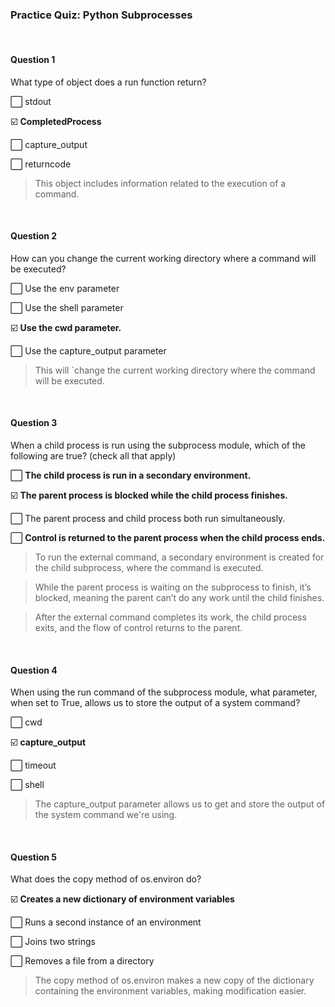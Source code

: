 ### Practice Quiz: Python Subprocesses


<br>

#### Question 1

What type of object does a run function return?

⬜ stdout

☑️ **CompletedProcess**

⬜ capture_output

⬜ returncode

> This object includes information related to the execution of a command.

<br>

#### Question 2

How can you change the current working directory where a command will be executed?

⬜ Use the env parameter

⬜ Use the shell parameter

☑️ **Use the cwd parameter.**

⬜ Use the capture_output parameter

> This will `change the current working directory where the command will be executed.

<br>

#### Question 3

When a child process is run using the subprocess module, which of the following are true? (check all that apply)

⬜ **The child process is run in a secondary environment.**

☑️ **The parent process is blocked while the child process finishes.**

⬜ The parent process and child process both run simultaneously.

⬜ **Control is returned to the parent process when the child process ends.**

> To run the external command, a secondary environment is created for the child subprocess, where the command is executed.

> While the parent process is waiting on the subprocess to finish, it’s blocked, meaning the parent can’t do any work until the child finishes.

> After the external command completes its work, the child process exits, and the flow of control returns to the parent.

<br>

#### Question 4

When using the run command of the subprocess module, what parameter, when set to True, allows us to store the output of a system command?

⬜ cwd

☑️ **capture_output**

⬜ timeout

⬜ shell

> The capture_output parameter allows us to get and store the output of the system command we're using.

<br>

#### Question 5

What does the copy method of os.environ do?

☑️ **Creates a new dictionary of environment variables**

⬜ Runs a second instance of an environment

⬜ Joins two strings

⬜ Removes a file from a directory

> The copy method of os.environ makes a new copy of the dictionary containing the environment variables, making modification easier.
